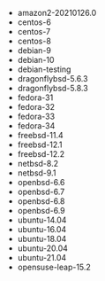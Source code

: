 - amazon2-20210126.0
- centos-6
- centos-7
- centos-8
- debian-9
- debian-10
- debian-testing
- dragonflybsd-5.6.3
- dragonflybsd-5.8.3
- fedora-31
- fedora-32
- fedora-33
- fedora-34
- freebsd-11.4
- freebsd-12.1
- freebsd-12.2
- netbsd-8.2
- netbsd-9.1
- openbsd-6.6
- openbsd-6.7
- openbsd-6.8
- openbsd-6.9
- ubuntu-14.04
- ubuntu-16.04
- ubuntu-18.04
- ubuntu-20.04
- ubuntu-21.04
- opensuse-leap-15.2

